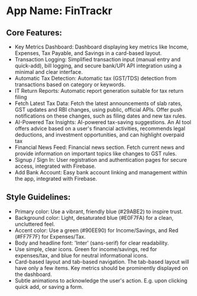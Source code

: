 # **App Name**: FinTrackr

## Core Features:

- Key Metrics Dashboard: Dashboard displaying key metrics like Income, Expenses, Tax Payable, and Savings in a card-based layout.
- Transaction Logging: Simplified transaction input (manual entry and quick-add), bill logging, and secure bank/UPI API integration using a minimal and clear interface.
- Automatic Tax Detection: Automatic tax (GST/TDS) detection from transactions based on category or keywords.
- IT Return Reports: Automatic report generation suitable for tax return filing
- Fetch Latest Tax Data: Fetch the latest announcements of slab rates, GST updates and RBI changes, using public, official APIs. Offer push notifications on these changes, such as filing dates and new tax rules.
- AI-Powered Tax Insights: AI-powered tax-saving suggestions. An AI tool offers advice based on a user's financial activities, recommends legal deductions, and investment opportunities, and can highlight overpaid tax
- Financial News Feed: Financial news section. Fetch current news and provide information on important topics like changes to GST rules.
- Signup / Sign In: User registration and authentication pages for secure access, integrated with Firebase.
- Add Bank Account: Easy bank account linking and management within the app, integrated with Firebase.

## Style Guidelines:

- Primary color: Use a vibrant, friendly blue (#29ABE2) to inspire trust.
- Background color: Light, desaturated blue (#E0F7FA) for a clean, uncluttered feel.
- Accent color: Use a green (#90EE90) for Income/Savings, and Red (#FF7F7F) for Expenses/Tax.
- Body and headline font: 'Inter' (sans-serif) for clear readability.
- Use simple, clear icons. Green for income/savings, red for expenses/tax, and blue for neutral informational icons.
- Card-based layout and tab-based navigation. The tab-based layout will have only a few items. Key metrics should be prominently displayed on the dashboard.
- Subtle animations to acknowledge the user's action. E.g. upon clicking quick add, or saving a form.